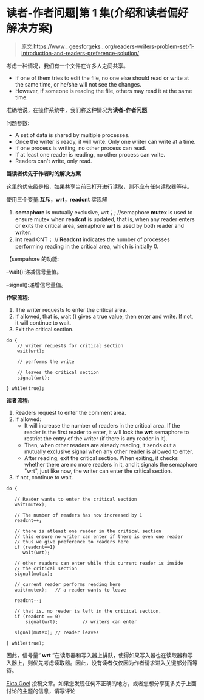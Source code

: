 # 读者-作者问题|第 1 集(介绍和读者偏好解决方案)

> 原文:[https://www . geesforgeks . org/readers-writers-problem-set-1-introduction-and-readers-preference-solution/](https://www.geeksforgeeks.org/readers-writers-problem-set-1-introduction-and-readers-preference-solution/)

考虑一种情况，我们有一个文件在许多人之间共享。

*   If one of them tries to edit the file, no one else should read or write at the same time, or he/she will not see the changes.
*   However, if someone is reading the file, others may read it at the same time.

准确地说，在操作系统中，我们称这种情况为**读者-作者问题**

问题参数:

*   A set of data is shared by multiple processes.
*   Once the writer is ready, it will write. Only one writer can write at a time.
*   If one process is writing, no other process can read.
*   If at least one reader is reading, no other process can write.
*   Readers can't write, only read.

**当读者优先于作者时的解决方案**

这里的优先级是指，如果共享当前已打开进行读取，则不应有任何读取器等待。

使用三个变量:**互斥，wrt，readcnt** 实现解

1.  **semaphore** is mutually exclusive, wrt；; //semaphore **mutex** is used to ensure mutex when **readcnt** is updated, that is, when any reader enters or exits the critical area, semaphore **wrt** is used by both reader and writer.
2.  **int** read CNT； // **Readcnt** indicates the number of processes performing reading in the critical area, which is initially 0.

【sempahore 的功能:

–wait():递减信号量值。

–signal():递增信号量值。

**作家流程:**

1.  The writer requests to enter the critical area.
2.  If allowed, that is, wait () gives a true value, then enter and write. If not, it will continue to wait.
3.  Exit the critical section.

```
do {
    // writer requests for critical section
    wait(wrt);  

    // performs the write

    // leaves the critical section
    signal(wrt);

} while(true);
```

**读者流程:**

1.  Readers request to enter the comment area.
2.  If allowed:
    *   It will increase the number of readers in the critical area. If the reader is the first reader to enter, it will lock the **wrt** semaphore to restrict the entry of the writer (if there is any reader in it).
    *   Then, when other readers are already reading, it sends out a mutually exclusive signal when any other reader is allowed to enter.
    *   After reading, exit the critical section. When exiting, it checks whether there are no more readers in it, and it signals the semaphore "wrt", just like now, the writer can enter the critical section.
3.  If not, continue to wait.

```
do {

   // Reader wants to enter the critical section
   wait(mutex);

   // The number of readers has now increased by 1
   readcnt++;                          

   // there is atleast one reader in the critical section
   // this ensure no writer can enter if there is even one reader
   // thus we give preference to readers here
   if (readcnt==1)     
      wait(wrt);                    

   // other readers can enter while this current reader is inside 
   // the critical section
   signal(mutex);                   

   // current reader performs reading here
   wait(mutex);   // a reader wants to leave

   readcnt--;

   // that is, no reader is left in the critical section,
   if (readcnt == 0) 
       signal(wrt);         // writers can enter

   signal(mutex); // reader leaves

} while(true);
```

因此，信号量“ **wrt** ”在读取器和写入器上排队，使得如果写入器也在读取器和写入器上，则优先考虑读取器。因此，没有读者仅仅因为作者请求进入关键部分而等待。

[Ekta Goel](https://www.linkedin.com/pub/ekta-goel/75/12a/3a6) 投稿文章。如果您发现任何不正确的地方，或者您想分享更多关于上面讨论的主题的信息，请写评论